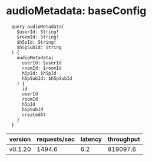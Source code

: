 # audioMetadata: baseConfig

```gql
  query audioMetadata(
    $userId: String!
    $roomId: String!
    $h5pId: String!
    $h5pSubId: String
  ) {
    audioMetadata(
      userId: $userId
      roomId: $roomId
      h5pId: $h5pId
      h5pSubId: $h5pSubId
    ) {
      id
      userId
      roomId
      h5pId
      h5pSubId
      createdAt
    }
  }
```

| version | requests/sec | latency | throughput |
| ------- | ------------ | ------- | ---------- |
| v0.1.20 | 1494.6       | 6.2     | 819097.6   |